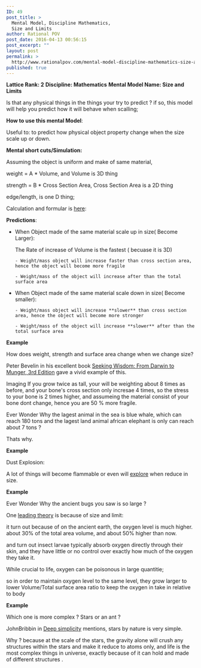 ```yaml
---
ID: 49
post_title: >
  Mental Model, Discipline Mathematics,
  Size and Limits
author: Rational POV
post_date: 2016-04-13 00:56:15
post_excerpt: ""
layout: post
permalink: >
  http://www.rationalpov.com/mental-model-discipline-mathematics-size-and-limits-2/
published: true
---
```

**Lattice Rank: 2** **Discipline: Mathematics** **Mental Model Name: Size and Limits**

Is that any physical things in the things your try to predict ? if so, this model will help you predict how it will behave when scalling;

****How to use this mental Model****:

Useful to: to predict how physical object property change when the size scale up or down.

**Mental short cuts/Simulation:**

Assuming the object is uniform and make of same material,

weight = A * Volume, and Volume is 3D thing

strength = B * Cross Section Area, Cross Section Area is a 2D thing

edge/length, is one D thing;

Calculation and formular is [here][1]:

****Predictions****:

*   When Object made of the same material scale up in size( Become Larger):
    
    The Rate of increase of Volume is the fastest ( becuase it is 3D)
    
        - Weight/mass object will increase faster than cross section area, hence the object will become more fragile
        
        - Weight/mass of the object will increase after than the total surface area 
        

*   When Object made of the same material scale down in size( Become smaller):
    
        - Weight/mass object will increase **slower** than cross section area, hence the object will become more stronger
        
        - Weight/mass of the object will increase **slower** after than the total surface area 
        

**Example**

How does weight, strength and surface area change when we change size?

Peter Bevelin in his excellent book [Seeking Wisdom: From Darwin to Munger, 3rd Edition][2] gave a vivid example of this.

Imaging If you grow twice as tall, your will be weighting about 8 times as before, and your bone's cross section only incresae 4 times, so the stress to your bone is 2 times higher, and assumeing the material consist of your bone dont change, hence you are 50 % more fragile.

Ever Wonder Why the lagest animal in the sea is blue whale, which can reach 180 tons and the lagest land animal african elephant is only can reach about 7 tons ?

Thats why.

**Example**

Dust Explosion:

A lot of things will become flammable or even will [explore][3] when reduce in size.

**Example**

Ever Wonder Why the ancient bugs you saw is so large ?

One [leading theory][4] is because of size and limit:

it turn out because of on the ancient earth, the oxygen level is much higher. about 30% of the total area volume, and about 50% higher than now.

and turn out insect larvae typically absorb oxygen directly through their skin, and they have little or no control over exactly how much of the oxygen they take it.

While crucial to life, oxygen can be poisonous in large quantitie;

so in order to maintain oxygen level to the same level, they grow larger to lower Volume/Total surface area ratio to keep the oxygen in take in relative to body

**Example**

Which one is more complex ? Stars or an ant ?

JohnBribbin in [Deep simplicity][5] mentions, stars by nature is very simple.

Why ? because at the scale of the stars, the gravity alone will crush any structures within the stars and make it reduce to atoms only, and life is the most complex things in universe, exactly because of it can hold and made of different structures .

 [1]: https://docs.google.com/spreadsheets/d/1Bj072Cx4gliAmOboTB3R7K49L3rp7-52DU6ONCK9RiA/edit#gid=0
 [2]: http://www.amazon.com/Seeking-Wisdom-Darwin-Munger-3rd/dp/1578644283/ref=sr_1_1?ie=UTF8&qid=1452472859&sr=8-1&keywords=Seeking+Wisdom%3A+From+Darwin+To+Munger
 [3]: https://en.wikipedia.org/wiki/Formosa_Fun_Coast_explosion
 [4]: http://news.nationalgeographic.com/news/2011/08/110808-ancient-insects-bugs-giants-oxygen-animals-science/
 [5]: http://www.amazon.com/Deep-Simplicity-Bringing-Order-Complexity/dp/140006256X/ref=sr_1_1?ie=UTF8&qid=1452736299&sr=8-1&keywords=Deep+simplicity